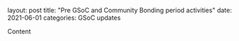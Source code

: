 layout: post
title: "Pre GSoC and Community Bonding period activities"
date: 2021-06-01
categories: GSoC updates

Content
